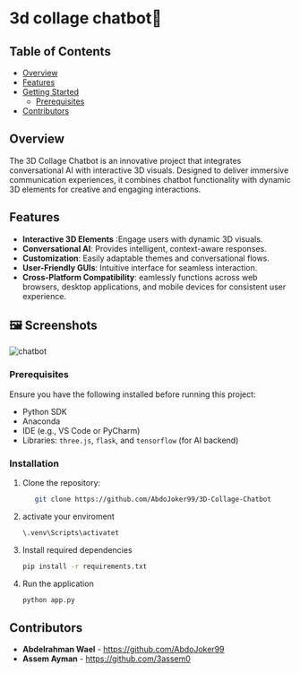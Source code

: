 # 3d collage chatbot🤖

## Table of Contents
- [Overview](#overview)
- [Features](#features)
- [Getting Started](#getting-started)
  - [Prerequisites](#prerequisites)
- [Contributors](#contributors)

## Overview
The 3D Collage Chatbot is an innovative project that integrates conversational AI with interactive 3D visuals. Designed to deliver immersive communication experiences, it combines chatbot functionality with dynamic 3D elements for creative and engaging interactions.

## Features
- **Interactive 3D Elements** :Engage users with dynamic 3D visuals.
- **Conversational AI**: Provides intelligent, context-aware responses.
- **Customization**: Easily adaptable themes and conversational flows.
- **User-Friendly GUIs**: Intuitive interface for seamless interaction.
- **Cross-Platform Compatibility**: eamlessly functions across web browsers, desktop applications, and mobile devices for consistent user experience.
  
## 🖼️ Screenshots
![chatbot](https://github.com/AbdoJoker99/college-chatbot/blob/main/Screenshot%202025-01-08%20235556.png)

### Prerequisites
Ensure you have the following installed before running this project:
- Python SDK
- Anaconda
- IDE (e.g., VS Code or PyCharm)
- Libraries: `three.js`, `flask`, and `tensorflow` (for AI backend)

### Installation
1. Clone the repository:
   ```bash
      git clone https://github.com/AbdoJoker99/3D-Collage-Chatbot
      ```
2. activate your  enviroment
   ```bash
   \.venv\Scripts\activatet
      ```
3. Install required dependencies
   ```bash
   pip install -r requirements.txt
      ```
4. Run the application
   ```bash
   python app.py
      ```

## Contributors

- **Abdelrahman Wael** - https://github.com/AbdoJoker99
- **Assem Ayman** - https://github.com/3assem0
  

